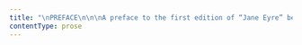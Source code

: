 ```yaml
---
title: "\nPREFACE\n\n\nA preface to the first edition of “Jane Eyre” being unnecessary, I gave\nnone: this second edition demands a few words both of acknowledgment and\nmiscellaneous remark.\n\nMy thanks are due in three quarters.\n\nTo the Public, for the indulgent ear it has inclined to a plain tale\nwith few pretensions.\n\nTo the Press, for the fair field its honest suffrage has opened to an\nobscure aspirant.\n\nTo my Publishers, for the aid their tact, their energy, their practical\nsense and frank liberality have afforded an unknown and unrecommended\nAuthor.\n\nThe Press and the Public are but vague personifications for me, and I\nmust thank them in vague terms; but my Publishers are definite: so are\ncertain generous critics who have encouraged me as only large-hearted\nand high-minded men know how to encourage a struggling stranger; to\nthem, i.e., to my Publishers and the select Reviewers, I say\ncordially, Gentlemen, I thank you from my heart.\n\nHaving thus acknowledged what I owe those who have aided and approved\nme, I turn to another class; a small one, so far as I know, but not,\ntherefore, to be overlooked.\_ I mean the timorous or carping few who\ndoubt the tendency of such books as “Jane Eyre:” in whose eyes whatever\nis unusual is wrong; whose ears detect in each protest against\nbigotry—that parent of crime—an insult to piety, that regent of God on\nearth.\_ I would suggest to such doubters certain obvious distinctions; I\nwould remind them of certain simple truths.\n\nConventionality is not morality.\_ Self-righteousness is not religion.\_\nTo attack the first is not to assail the last.\_ To pluck the mask from\nthe face of the Pharisee, is not to lift an impious hand to the Crown of\nThorns.\n\nThese things and deeds are diametrically opposed: they are as distinct\nas is vice from virtue.\_ Men too often confound them: they should not be\nconfounded: appearance should not be mistaken for truth; narrow human\ndoctrines, that only tend to elate and magnify a few, should not be\nsubstituted for the world-redeeming creed of Christ.\_ There is—I repeat\nit—a difference; and it is a good, and not a bad action to mark broadly\nand clearly the line of separation between them.\n\nThe world may not like to see these ideas dissevered, for it has been\naccustomed to blend them; finding it convenient to make external show\npass for sterling worth—to let white-washed walls vouch for clean\nshrines.\_ It may hate him who dares to scrutinise and expose—to rase the\ngilding, and show base metal under it—to penetrate the sepulchre, and\nreveal charnel relics: but hate as it will, it is indebted to him.\n\nAhab did not like Micaiah, because he never prophesied good concerning\nhim, but evil; probably he liked the sycophant son of Chenaannah better;\nyet might Ahab have escaped a bloody death, had he but stopped his ears\nto flattery, and opened them to faithful counsel.\n\nThere is a man in our own days whose words are not framed to tickle\ndelicate ears: who, to my thinking, comes before the great ones of\nsociety, much as the son of Imlah came before the throned Kings of Judah\nand Israel; and who speaks truth as deep, with a power as prophet-like\nand as vital—a mien as dauntless and as daring.\_ Is the satirist of\n“Vanity Fair” admired in high places?\_ I cannot tell; but I think if\nsome of those amongst whom he hurls the Greek fire of his sarcasm, and\nover whom he flashes the levin-brand of his denunciation, were to take\nhis warnings in time—they or their seed might yet escape a fatal\nRimoth-Gilead.\n\nWhy have I alluded to this man?\_ I have alluded to him, Reader, because\nI think I see in him an intellect profounder and more unique than his\ncontemporaries have yet recognised; because I regard him as the first\nsocial regenerator of the day—as the very master of that working corps\nwho would restore to rectitude the warped system of things; because I\nthink no commentator on his writings has yet found the comparison that\nsuits him, the terms which rightly characterise his talent.\_ They say he\nis like Fielding: they talk of his wit, humour, comic powers.\_ He\nresembles Fielding as an eagle does a vulture: Fielding could stoop on\ncarrion, but Thackeray never does.\_ His wit is bright, his humour\nattractive, but both bear the same relation to his serious genius that\nthe mere lambent sheet-lightning playing under the edge of the\nsummer-cloud does to the electric death-spark hid in its womb.\_ Finally,\nI have alluded to Mr. Thackeray, because to him—if he will accept the\ntribute of a total stranger—I have dedicated this second edition of\n“Jane Eyre.”\n\nCURRER BELL.\n\nDecember 21st, 1847.\n"
contentType: prose
---
```



